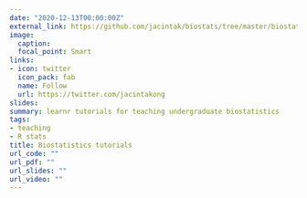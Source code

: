 ```yaml
---
date: "2020-12-13T00:00:00Z"
external_link: https://github.com/jacintak/biostats/tree/master/biostats.tutorials"
image:
  caption: 
  focal_point: Smart
links:
- icon: twitter
  icon_pack: fab
  name: Follow
  url: https://twitter.com/jacintakong
slides: 
summary: learnr tutorials for teaching undergraduate biostatistics
tags:
- teaching
- R stats
title: Biostatistics tutorials
url_code: ""
url_pdf: ""
url_slides: ""
url_video: ""
---
```



